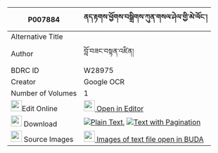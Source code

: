 |P007884|ནད་རྟགས་ཕྱོགས་བསྒྲིགས་ཀུན་གསལ་ཤེལ་གྱི་མེ་ལོང་། 
| --- | --- 
|Alternative Title |
|Author| བློ་བཟང་བསྟན་འཛིན།
|BDRC ID | W28975
|Creator | Google OCR
|Number of Volumes| 1
|<img width="25" src="https://img.icons8.com/color/25/000000/edit-property.png">Edit Online| [<img width="25" src="https://avatars.githubusercontent.com/u/45091458?s=200&v=4"> Open in Editor](http://editor.openpecha.org/P007884)
|<img width="25" src="https://img.icons8.com/fluent/48/000000/download-2.png"/>  Download | [![](https://img.icons8.com/color/20/000000/txt.png)Plain Text](https://github.com/Openpecha/P007884/releases/download/v1/netak_chok_drik_kunsal_shel_gy_plain_P007884.zip), [![](https://img.icons8.com/color/20/000000/txt.png)Text with Pagination](https://github.com/Openpecha/P007884/releases/download/v1/netak_chok_drik_kunsal_shel_gy_pages_P007884.zip)
|<img width="25" src="https://img.icons8.com/plasticine/100/000000/pictures-folder.png"/>  Source Images | [<img width="25" src="https://library.bdrc.io/icons/BUDA-small.svg"> Images of text file open in BUDA](https://library.bdrc.io/show/bdr:W28975)